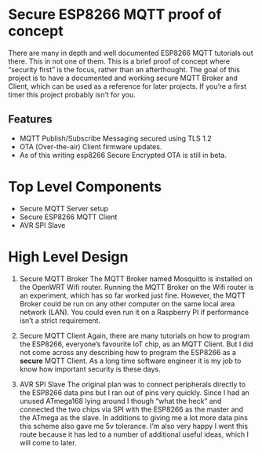 # Secure ESP8266 MQTT proof of concept
There are many in depth and well documented ESP8266 MQTT tutorials out there. This in not one of them. This is a brief proof of concept where “security first” is the focus, rather than an afterthought. The goal of this project is to have a documented and working secure MQTT Broker and Client, which can be used as a reference for later projects.
If you’re a first timer this project probably isn’t for you.

## Features
- MQTT Publish/Subscribe Messaging secured using TLS 1.2
- OTA (Over-the-air) Client firmware updates.
- As of this writing esp8266 Secure Encrypted OTA is still in beta.

# Top Level Components
- Secure MQTT Server setup
- Secure ESP8266 MQTT Client
- AVR SPI Slave

# High Level Design 

1) Secure MQTT Broker
The MQTT Broker named Mosquitto is installed on the OpenWRT Wifi router. Running the MQTT Broker on the Wifi router is an experiment, which has so far worked just fine. However, the MQTT Broker could be run on any other computer on the same local area network (LAN). You could even run it on a Raspberry PI if performance isn’t a strict requirement.

2) Secure MQTT Client
Again, there are many tutorials on how to program the ESP8266, everyone’s favourite IoT chip, as an MQTT Client. But I did not come across any describing how to program the ESP8266 as a **secure** MQTT Client. As a long time software engineer it is my job to know how important security is these days.

3) AVR SPI Slave
The original plan was to connect peripherals directly to the ESP8266 data pins but I ran out of pins very quickly. Since I had an unused ATmega168 lying around I though “what the heck” and connected the two chips via SPI with the ESP8266 as the master and the ATmega as the slave. In additions to giving me a lot more data pins this scheme also gave me 5v tolerance. I’m also very happy I went this route because it has led to a number of additional useful ideas, which I will come to later.
